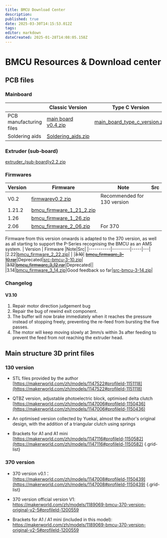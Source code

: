 ```yaml
---
title: BMCU Download Center
description: 
published: true
date: 2025-03-30T14:15:53.012Z
tags: 
editor: markdown
dateCreated: 2025-01-28T14:08:05.158Z
---
```


# BMCU Resources & Download center


## PCB files

### Mainboard
|    | **Classic Version**      | **Type C Version**    |
|-----------|---------|---------------------|
| PCB manufacturing files| [main board v0.4.zip](/assets/files/download_center/main_board_v0.4.zip) | [main_board_type_c_version.zip](/assets/files/download_center/main_board_type_c_version.zip)   
|Soldering aids |[Soldering_aids.zip](/assets/files/download_center/3._welding_aids.zip) | |

### Extruder (sub-board)
[extruder_(sub-board)v2.2.zip](/assets/files/download_center/extruder_(sub-board)v2.2.zip)

### Firmwares
| Version   | Firmware      |Note|Src|
|-----------|---------|-----|---|
|V0.2|[firmwarev0.2.zip](/assets/files/download_center/firmware_and_source_code/bmcu_firmware_v0.2.zip)  | Recommended for 130 version|
|1.21.2|[bmcu_firmware_1_21_2.zip](/assets/files/download_center/firmware_and_source_code/bmcu_firmware_1_21_2.zip)||
|1.26|[bmcu_firmware_1_26.zip](/assets/files/download_center/firmware_and_source_code/bmcu_firmware_1_26.zip)||
|2.06|[bmcu_firmware_2_06.zip](/assets/files/download_center/firmware_and_source_code/bmcu_firmware_2_06.zip)|For 370|
Firmware from this version onwards is adapted to the 370 version, as well as all starting to support the P-Series recognising the BMCU as an AMS system. 
| Version   | Firmware      |Note|Src|
|-----------|---------|-----|---|
|2.22|[bmcu_firmware_2_22.zip](/assets/files/download_center/firmware_and_source_code/bmcu_firmware_2_22.zip)| |
|~~3.10~~| [~~bmcu_firmware_3-10.rar~~](/assets/files/download_center/firmware_and_source_code/bmcu_firmware_3-10.rar)|Deprecated|[src-bmcu-3-10.zip](/assets/files/download_center/firmware_and_source_code/src-bmcu-3-10.zip)|
|~~3.12~~|[~~bmcu_firmware_3_12.rar~~](/assets/files/download_center/firmware_and_source_code/bmcu_firmware_3_12.rar)|Deprecated||
|3.14|[bmcu_firmware_3_14.zip](/assets/files/download_center/firmware_and_source_code/bmcu_firmware_3_14.zip)|Good feedback so far|[src-bmcu-3-14.zip](/assets/files/download_center/firmware_and_source_code/src-bmcu-3-14.zip)|

### Changelog
#### V3.10
1. Repair motor direction judgement bug
1. Repair the bug of rewind exit component.
1. The buffer will now brake immediately when it reaches the pressure instead of stopping freely, preventing the re-feed from bursting the five passes.
1. The motor will keep moving slowly at 3mm/s within 3s after feeding to prevent the feed from not reaching the extruder head.


## Main structure 3D print files

### 130 version
- STL files provided by the author 
[https://makerworld.com/zh/models/1147522#profileId-1151118](https://makerworld.com/zh/models/1147522#profileId-1151118)

- QTBZ version, adjustable photoelectric block, optimised delta clutch
[https://makerworld.com/zh/models/1147006#profileId-1150436](https://makerworld.com/zh/models/1147006#profileId-1150436)

- An optimised version collected by Yuekai, almost the author's original design, with the addition of a triangular clutch using springs

- Brackets for A1 and A1 mini
[https://makerworld.com/zh/models/1147116#profileId-1150582](https://makerworld.com/zh/models/1147116#profileId-1150582)
{.grid-list}


### 370 version

- 370 version v0.1：
[https://makerworld.com/zh/models/1147008#profileId-1150439](https://makerworld.com/zh/models/1147008#profileId-1150439)
{.grid-list}

- 370 version official version V1:
https://makerworld.com/zh/models/1189069-bmcu-370-version-original-v2-5#profileId-1200559

- Brackets for A1 / A1 mini (included in this model):
https://makerworld.com/zh/models/1189069-bmcu-370-version-original-v2-5#profileId-1200559

### 




